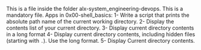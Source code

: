
This is a file inside the folder alx-system_engineering-devops.
This is a mandatory file.
Apps in 0x00-shell_basics:
1- Write a script that prints the absolute path name of the current working directory. 
2- Display the contents list of your current directory.
3- Display current directory contents in a long format
4- Display current directory contents, including hidden files (starting with `.`). Use the long format.
5- Display Current directory contents.
